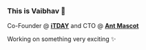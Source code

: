 ### This is Vaibhav 👋

Co-Founder @ **<a href="https://itday.in">iTDAY</a>** and CTO @ **<a href="https://antmascot.com">Ant Mascot</a>**

Working on something very exciting ✨
